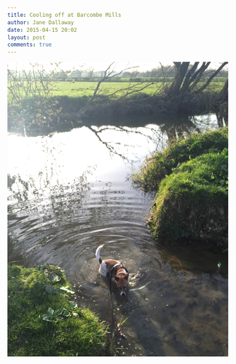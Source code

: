 ```yaml
---
title: Cooling off at Barcombe Mills
author: Jane Dallaway
date: 2015-04-15 20:02
layout: post
comments: true
---
```


<div><a href="/media/Stp_FullSizeRender.jpg"><img src="/media/Stp_thumb_FullSizeRender.jpg" width="500" height="667"/></a></div>



  




      